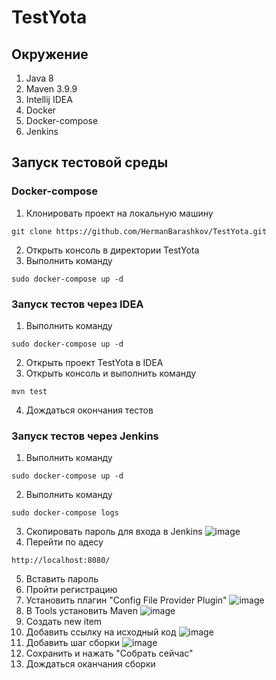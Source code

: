 # TestYota

## Окружение
1. Java 8
2. Maven 3.9.9
3. Intellij IDEA
4. Docker
5. Docker-compose
6. Jenkins

## Запуск тестовой среды
### Docker-compose
1. Клонировать проект на локальную машину
```
git clone https://github.com/HermanBarashkov/TestYota.git
```
2. Открыть консоль в директории TestYota
3. Выполнить команду
```
sudo docker-compose up -d
```
### Запуск тестов через IDEA
1. Выполнить команду
```
sudo docker-compose up -d
```
2. Открыть проект TestYota в IDEA
3. Открыть консоль и выполнить команду
```
mvn test
```
4. Дождаться окончания тестов
### Запуск тестов через Jenkins
1. Выполнить команду
```
sudo docker-compose up -d
```
2. Выполнить команду
```
sudo docker-compose logs
```
3. Скопировать пароль для входа в Jenkins
![image](https://github.com/user-attachments/assets/9e1398b6-6cb6-4ed9-8c70-0e48dde6830c)
4. Перейти по адесу
```
http://localhost:8080/
```
5. Вставить пароль
6. Пройти регистрацию
7. Установить плагин "Config File Provider Plugin"
![image](https://github.com/user-attachments/assets/10592fde-bc08-4d97-a295-c042cc3f8d82)
8. В Tools установить Maven
![image](https://github.com/user-attachments/assets/55f35dec-5fd1-4948-9255-e07bcf75e1df)
10. Создать new item
11. Добавить ссылку на исходный код
![image](https://github.com/user-attachments/assets/97433556-0f3a-44bd-8a88-4446bb3cef2d)
12. Добавить шаг сборки
![image](https://github.com/user-attachments/assets/2a50f32f-c869-4596-9063-ed1bee97ea45)
13. Сохранить и нажать "Собрать сейчас"
14. Дождаться оканчания сборки

